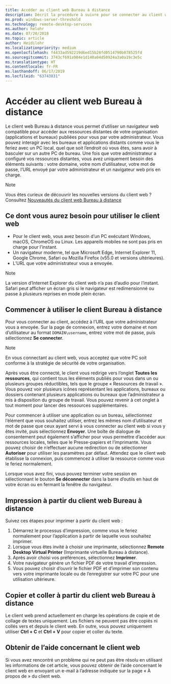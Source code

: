 ```yaml
---
title: Accéder au client web Bureau à distance
description: Décrit la procédure à suivre pour se connecter au client web Bureau à distance.
ms.prod: windows-server-threshold
ms.technology: remote-desktop-services
ms.author: helohr
ms.date: 07/20/2018
ms.topic: article
author: Heidilohr
ms.localizationpriority: medium
ms.openlocfilehash: f4433ad592219d6ed15b28fd0514790b078525fd
ms.sourcegitcommit: 3743cf691a984e1d140a04d50924a3a0a19c3e5c
ms.translationtype: HT
ms.contentlocale: fr-FR
ms.lasthandoff: 06/17/2019
ms.locfileid: "63743831"
---
```

# <a name="access-the-remote-desktop-web-client"></a>Accéder au client web Bureau à distance

Le client web Bureau à distance vous permet d’utiliser un navigateur web compatible pour accéder aux ressources distantes de votre organisation (applications et bureaux) publiées pour vous par votre administrateur. Vous pouvez interagir avec les bureaux et applications distants comme vous le feriez avec un PC local, quel que soit l’endroit où vous êtes, sans avoir à basculer sur un autre PC de bureau. Une fois que votre administrateur a configuré vos ressources distantes, vous avez uniquement besoin des éléments suivants : votre domaine, votre nom d’utilisateur, votre mot de passe, l’URL envoyé par votre administrateur et un navigateur web pris en charge.

>[!NOTE]
>Vous êtes curieux de découvrir les nouvelles versions du client web ? Consultez [Nouveautés du client web Bureau à distance](web-client-whatsnew.md)

## <a name="what-youll-need-to-use-the-web-client"></a>Ce dont vous aurez besoin pour utiliser le client web

* Pour le client web, vous avez besoin d’un PC exécutant Windows, macOS, ChromeOS ou Linux. Les appareils mobiles ne sont pas pris en charge pour l’instant.
* Un navigateur moderne, tel que Microsoft Edge, Internet Explorer 11, Google Chrome, Safari ou Mozilla Firefox (v55.0 et versions ultérieures).
* L’URL que votre administrateur vous a envoyée.

>[!NOTE]
>La version d’Internet Explorer du client web n’a pas d’audio pour l’instant.
>Safari peut afficher un écran gris si le navigateur est redimensionné ou passe à plusieurs reprises en mode plein écran.

## <a name="start-using-the-remote-desktop-client"></a>Commencer à utiliser le client Bureau à distance

Pour vous connecter au client, accédez à l’URL que votre administrateur vous a envoyée. Sur la page de connexion, entrez votre domaine et nom d’utilisateur au format ```DOMAIN\username```, entrez votre mot de passe, puis sélectionnez **Se connecter**.

>[!NOTE]
>En vous connectant au client web, vous acceptez que votre PC soit conforme à la stratégie de sécurité de votre organisation.

Après vous être connecté, le client vous redirige vers l’onglet **Toutes les ressources**, qui contient tous les éléments publiés pour vous dans un ou plusieurs groupes réductibles, tels que le groupe « Ressources de travail ». Vous pouvez voir plusieurs icônes représentant les applications, bureaux ou dossiers contenant plusieurs applications ou bureaux que l’administrateur a mis à disposition du groupe de travail. Vous pouvez revenir à cet onglet à tout moment pour lancer des ressources supplémentaires.

Pour commencer à utiliser une application ou un bureau, sélectionnez l’élément que vous souhaitez utiliser, entrez les mêmes nom d’utilisateur et mot de passe que ceux ayant servi à vous connecter au client web si vous y êtes invité, puis sélectionnez **Envoyer**. Une boîte de dialogue de consentement peut également s’afficher pour vous permettre d’accéder aux ressources locales, telles que le Presse-papiers et l’imprimante. Vous pouvez choisir de n’effectuer aucune redirection ou de sélectionner **Autoriser** pour utiliser les paramètres par défaut. Attendez que le client web établisse la connexion, puis commencez à utiliser la ressource comme vous le feriez normalement.

Lorsque vous avez fini, vous pouvez terminer votre session en sélectionnant le bouton **Se déconnecter** dans la barre d’outils en haut de votre écran ou en fermant la fenêtre du navigateur.

## <a name="printing-from-the-remote-desktop-web-client"></a>Impression à partir du client web Bureau à distance

Suivez ces étapes pour imprimer à partir du client web :

1. Démarrez le processus d’impression, comme vous le feriez normalement pour l’application à partir de laquelle vous souhaitez imprimer.
2. Lorsque vous êtes invité à choisir une imprimante, sélectionnez **Remote Desktop Virtual Printer** (Imprimante virtuelle Bureau à distance).
3. Après avoir choisi vos préférences, sélectionnez **Imprimer**.
4. Votre navigateur génère un fichier PDF de votre travail d’impression.
5. Vous pouvez choisir d’ouvrir le fichier PDF et d’imprimer son contenu vers votre imprimante locale ou de l’enregistrer sur votre PC pour une utilisation ultérieure.

## <a name="copy-and-paste-from-the-remote-desktop-web-client"></a>Copier et coller à partir du client web Bureau à distance

Le client web prend actuellement en charge les opérations de copie et de collage de textes uniquement. Les fichiers ne peuvent pas être copiés ni collés vers et depuis le client web. En outre, vous pouvez uniquement utiliser **Ctrl + C** et **Ctrl + V** pour copier et coller du texte.

## <a name="get-help-with-the-web-client"></a>Obtenir de l’aide concernant le client web

Si vous avez rencontré un problème qui ne peut pas être résolu en utilisant les informations de cet article, vous pouvez obtenir de l’aide concernant le client web en envoyant un e-mail à l’adresse indiquée sur la page « À propos de » du client web.
